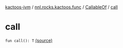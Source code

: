 [kactoos-jvm](../../index.md) / [nnl.rocks.kactoos.func](../index.md) / [CallableOf](index.md) / [call](.)

# call

`fun call(): T` [(source)](https://github.com/neonailol/kactoos/blob/master/kactoos-jvm/src/main/kotlin/nnl/rocks/kactoos/func/CallableOf.kt#L58)